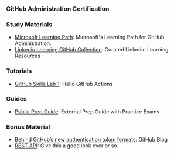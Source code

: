 ### <a name="GitHub-Administration-Certification"></a> GitHub Administration Certification

### Study Materials

- [Microsoft Learning Path](https://learn.microsoft.com/en-us/users/githubtraining/collections/mom7u1gzjdxw03): Microsoft's Learning Path for GitHub Administration.
- [Linkedin Learning GitHub Collection](https://www.linkedin.com/learning-login/share?account=3322&forceAccount=false&redirect=https%3A%2F%2Fwww.linkedin.com%2Flearning%2Fcollections%2F7085622970492039168%3Ftrk%3Dshare_collection_url%26shareId%3DadxbYWb6SH6JDq2EiJIikw%253D%253D): Curated Linkedin Learning Resources

### Tutorials

- [GitHub Skills Lab 1](https://github.com/skills/hello-github-actions): Hello GitHub Actions

### Guides

- [Public Prep Guide](https://github.com/nolecram/github-certification-preparation-guide): External Prep Guide with Practice Exams

### Bonus Material

- [Behind GitHub’s new authentication token formats](https://github.blog/2021-04-05-behind-githubs-new-authentication-token-formats/): GitHub Blog
- [REST API](https://docs.github.com/en/rest/repos/repos?apiVersion=2022-11-28): Give this a good look over or so.
